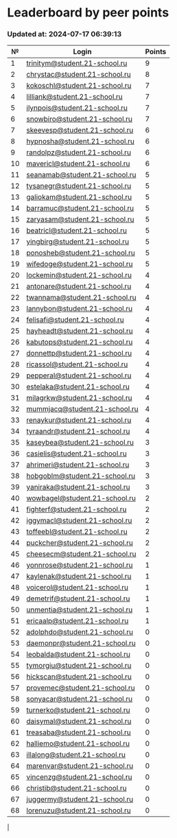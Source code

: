 # Leaderboard by peer points

### Updated at: 2024-07-17 06:39:13

| № | Login | Points |
|---|-------|--------|
|1|trinitym@student.21-school.ru|9|
|2|chrystac@student.21-school.ru|8|
|3|kokoschl@student.21-school.ru|7|
|4|lilliank@student.21-school.ru|7|
|5|ilynpois@student.21-school.ru|7|
|6|snowbiro@student.21-school.ru|7|
|7|skeevesp@student.21-school.ru|6|
|8|hypnosha@student.21-school.ru|6|
|9|randolpz@student.21-school.ru|6|
|10|mavericl@student.21-school.ru|6|
|11|seanamab@student.21-school.ru|5|
|12|tysanegr@student.21-school.ru|5|
|13|galiokam@student.21-school.ru|5|
|14|barramuc@student.21-school.ru|5|
|15|zaryasam@student.21-school.ru|5|
|16|beatricl@student.21-school.ru|5|
|17|yingbirg@student.21-school.ru|5|
|18|ponosheb@student.21-school.ru|5|
|19|wifedoge@student.21-school.ru|5|
|20|lockemin@student.21-school.ru|4|
|21|antonare@student.21-school.ru|4|
|22|twannama@student.21-school.ru|4|
|23|lannybon@student.21-school.ru|4|
|24|felisafi@student.21-school.ru|4|
|25|hayheadt@student.21-school.ru|4|
|26|kabutops@student.21-school.ru|4|
|27|donnettp@student.21-school.ru|4|
|28|ricassol@student.21-school.ru|4|
|29|pepperal@student.21-school.ru|4|
|30|estelaka@student.21-school.ru|4|
|31|milagrkw@student.21-school.ru|4|
|32|mummjacq@student.21-school.ru|4|
|33|renaykur@student.21-school.ru|4|
|34|tyraandr@student.21-school.ru|4|
|35|kaseybea@student.21-school.ru|3|
|36|casielis@student.21-school.ru|3|
|37|ahrimeri@student.21-school.ru|3|
|38|hobgoblm@student.21-school.ru|3|
|39|yaniraka@student.21-school.ru|3|
|40|wowbagel@student.21-school.ru|2|
|41|fighterf@student.21-school.ru|2|
|42|iggymacl@student.21-school.ru|2|
|43|toffeebl@student.21-school.ru|2|
|44|puckcher@student.21-school.ru|2|
|45|cheesecm@student.21-school.ru|2|
|46|yonnrose@student.21-school.ru|1|
|47|kaylenak@student.21-school.ru|1|
|48|voicerol@student.21-school.ru|1|
|49|demetrif@student.21-school.ru|1|
|50|unmentia@student.21-school.ru|1|
|51|ericaalp@student.21-school.ru|1|
|52|adolphdo@student.21-school.ru|0|
|53|daemonpr@student.21-school.ru|0|
|54|leobalda@student.21-school.ru|0|
|55|tymorgiu@student.21-school.ru|0|
|56|hickscan@student.21-school.ru|0|
|57|provemec@student.21-school.ru|0|
|58|sonyacar@student.21-school.ru|0|
|59|turnerko@student.21-school.ru|0|
|60|daisymal@student.21-school.ru|0|
|61|treasaba@student.21-school.ru|0|
|62|halliemo@student.21-school.ru|0|
|63|illalong@student.21-school.ru|0|
|64|marenvar@student.21-school.ru|0|
|65|vincenzg@student.21-school.ru|0|
|66|christib@student.21-school.ru|0|
|67|juggermy@student.21-school.ru|0|
|68|lorenuzu@student.21-school.ru|0|
|
